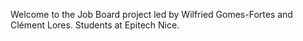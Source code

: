 <!-- Job board README file -->

Welcome to the Job Board project led by Wilfried Gomes-Fortes and Clément Lores. Students at Epitech Nice.